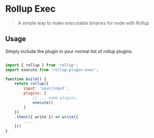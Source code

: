# Rollup Exec

> A simple way to make executable binaries for node with Rollup

## Usage

Simply include the plugin in your normal list of rollup plugins.

```js

import { rollup } from 'rollup';
import execute from 'rollup-plugin-exec';

function build() {
    return rollup({
        input: 'your/input',
        plugins: [
            // ... some plugins,
            execute()
        ]
    })
    .then(({ write }) => write({
        ....
    }))
}
```
